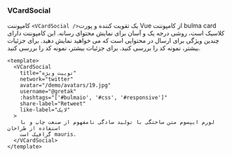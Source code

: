 ### VCardSocial

کامپوننت `<VCardSocial />`یک تقویت کننده و پورت Vue از کامپوننت bulma card کلاسیک است، روشی درجه یک و آسان برای نمایش محتوای رسانه. این کامپوننت دارای چندین ویژگی برای ارسال در محتوایی است که می خواهید نمایش دهید.
برای جزئیات بیشتر، نمونه کد را بررسی کنید.
برای جزئیات بیشتر، نمونه کد را بررسی کنید.

<!--code-->

```vue
<template>
  <VCardSocial
    title="توییت ویژه"
    network="twitter"
    avatar="/demo/avatars/19.jpg"
    username="@gretak"
    :hashtags="['#bulmaio', '#css', '#responsive']"
    share-label="Retweet"
    like-label="لایک"
  >
    لورم ایپسوم متن ساختگی با تولید سادگی نامفهوم از صنعت چاپ و با استفاده از طراحان
    گرافیک است mauris.
  </VCardSocial>
</template>
```

<!--/code-->

